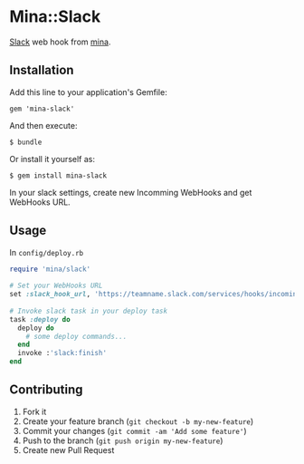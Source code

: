 # Mina::Slack

[Slack](https://slack.com) web hook from [mina](https://github.com/nadarei/mina).

## Installation

Add this line to your application's Gemfile:

    gem 'mina-slack'

And then execute:

    $ bundle

Or install it yourself as:

    $ gem install mina-slack
    
In your slack settings, create new Incomming WebHooks and get WebHooks URL.

## Usage

In `config/deploy.rb`

```ruby
require 'mina/slack'
    
# Set your WebHooks URL
set :slack_hook_url, 'https://teamname.slack.com/services/hooks/incoming-webhook?token=token'
    
# Invoke slack task in your deploy task
task :deploy do
  deploy do
    # some deploy commands...
  end
  invoke :'slack:finish'
end
```

## Contributing

1. Fork it
2. Create your feature branch (`git checkout -b my-new-feature`)
3. Commit your changes (`git commit -am 'Add some feature'`)
4. Push to the branch (`git push origin my-new-feature`)
5. Create new Pull Request
